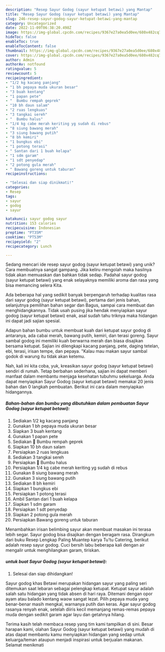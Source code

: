 ```yaml
---
description: "Resep Sayur Godog (sayur ketupat betawi) yang Mantap"
title: "Resep Sayur Godog (sayur ketupat betawi) yang Mantap"
slug: 246-resep-sayur-godog-sayur-ketupat-betawi-yang-mantap
category: Uncategorized
date: 2022-11-09T06:38:20.498Z
image: https://img-global.cpcdn.com/recipes/9367e27a0ea5d0ee/680x482cq70/sayur-godog-sayur-ketupat-betawi-foto-resep-utama.jpg
hideToc: false
enableToc: true
enableTocContent: false
thumbnail: https://img-global.cpcdn.com/recipes/9367e27a0ea5d0ee/680x482cq70/sayur-godog-sayur-ketupat-betawi-foto-resep-utama.jpg
cover: https://img-global.cpcdn.com/recipes/9367e27a0ea5d0ee/680x482cq70/sayur-godog-sayur-ketupat-betawi-foto-resep-utama.jpg
author: Admin
authorAv: notfound
ratingvalue: 5
reviewcount: 5
recipeingredient:
- "1/2 kg kacang panjang"
- "1 bh pepaya muda ukuran besar"
- "3 buah kentang"
- "1 papan pete"
- "  Bumbu rempah geprek"
- "10 bh daun salam"
- "2 ruas lengkuas"
- "3 tangkai sereh"
- "  Bumbu halus"
- "1/4 kg cabe merah keriting yg sudah di rebus"
- "8 siung bawang merah"
- "3 siung bawang putih"
- "8 bh kemiri"
- "1 bungkus ebi"
- "1 potong terasi"
- " Santan dari 1 buah kelapa"
- "1 sdm garam"
- "1 sdt penyedap"
- "2 potong gula merah"
- " Bawang goreng untuk taburan"
recipeinstructions:

- "Selesai dan siap dinikmati!"
categories:
- Resep
tags:
- sayur
- godog
- sayur

katakunci: sayur godog sayur 
nutrition: 153 calories
recipecuisine: Indonesian
preptime: "PT35M"
cooktime: "PT53M"
recipeyield: "2"
recipecategory: Lunch

---
```





Sedang mencari ide resep sayur godog (sayur ketupat betawi) yang unik? Cara membuatnya sangat gampang. Jika keliru mengolah maka hasilnya tidak akan memuaskan dan bahkan tidak sedap. Padahal sayur godog (sayur ketupat betawi) yang enak selayaknya memiliki aroma dan rasa yang bisa memancing selera Kita.





Ada beberapa hal yang sedikit banyak berpengaruh terhadap kualitas rasa dari sayur godog (sayur ketupat betawi), pertama dari jenis bahan, selanjutnya pemilihan bahan segar dan Bagus, sampai cara membuat dan menghidangkannya. Tidak usah pusing jika hendak menyiapkan sayur godog (sayur ketupat betawi) enak,      asal sudah tahu triknya maka hidangan ini dapat jadi sajian spesial.














Adapun bahan bumbu untuk membuat kuah dari ketupat sayur godog di antaranya, ada cabai merah, bawang putih, kemiri, dan terasi goreng. Sayur sambal godog ini memiliki kuah berwarna merah dan biasa disajikan bersama ketupat. Sajian ini dilengkapi kacang panjang, pete, daging tetelan, ebi, terasi, irisan tempe, dan pepaya. &#34;Kalau mau makan sayur sambal godok di warung itu tidak akan ketemu.






Nah, kali ini kita coba, yuk, kreasikan sayur godog (sayur ketupat betawi) sendiri di rumah. Tetap berbahan sederhana, sajian ini dapat memberi manfaat dalam membantu menjaga kesehatan tubuhmu sekeluarga. Anda dapat menyiapkan Sayur Godog (sayur ketupat betawi) memakai 20 jenis bahan dan 0 langkah pembuatan. Berikut ini cara dalam menyiapkan hidangannya.

<!--inarticleads1-->

##### Bahan-bahan dan bumbu yang dibutuhkan dalam pembuatan Sayur Godog (sayur ketupat betawi):

1. Sediakan 1/2 kg kacang panjang
1. Gunakan 1 bh pepaya muda ukuran besar
1. Siapkan 3 buah kentang
1. Gunakan 1 papan pete
1. Sediakan  🧅 Bumbu rempah geprek
1. Siapkan 10 bh daun salam
1. Persiapkan 2 ruas lengkuas
1. Sediakan 3 tangkai sereh
1. Persiapkan  🧄 Bumbu halus
1. Persiapkan 1/4 kg cabe merah keriting yg sudah di rebus
1. Gunakan 8 siung bawang merah
1. Gunakan 3 siung bawang putih
1. Sediakan 8 bh kemiri
1. Siapkan 1 bungkus ebi
1. Persiapkan 1 potong terasi
1. Ambil  Santan dari 1 buah kelapa
1. Siapkan 1 sdm garam
1. Persiapkan 1 sdt penyedap
1. Siapkan 2 potong gula merah
1. Persiapkan  Bawang goreng untuk taburan


Menambahkan irisan belimbing sayur akan membuat masakan ini terasa lebih segar. Sayur godog bisa disajikan dengan beragam rasa. Dirangkum dari buku Resep Lengkap Paling Muantep karya Tu&#39;tu Catering, berikut adalah resep sayur godog. Cuci bersih labu beberapa kali dengan air mengalir untuk menghilangkan garam, tiriskan. 

<!--inarticleads2-->

#####  untuk buat Sayur Godog (sayur ketupat betawi):


1. Selesai dan siap dihidangkan!

Sayur godog khas Betawi merupakan hidangan sayur yang paling seri ditemukan saat lebaran sebagai pelengkap ketupat. Ketupat sayur adalah salah satu hidangan yang tidak absen di hari raya. Ditemani dengan opor ayam atau balado kentang waow sangat lezat. Pilih pepaya muda yang benar-benar masih mengkal, warnanya putih dan keras. Agar sayur godog rasanya renyah enak, setelah diiris kecil memanjang remas-remas pepaya muda dengan sedikit garam agar layu dan getahnya hilang. 

Terima kasih telah membaca resep yang tim kami tampilkan di sini. Besar harapan kami, olahan Sayur Godog (sayur ketupat betawi) yang mudah di atas dapat membantu kamu menyiapkan hidangan yang sedap untuk keluarga/teman ataupun menjadi inspirasi untuk berjualan makanan. Selamat menikmati
